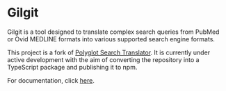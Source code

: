 # Gilgit

Gilgit is a tool designed to translate complex search queries from PubMed or Ovid MEDLINE formats into various supported search engine formats.

This project is a fork of [Polyglot Search Translator](https://github.com/IEBH/sra-polyglot). It is currently under active development with the aim of converting the repository into a TypeScript package and publishing it to npm.

For documentation, click [here](https://github.com/IEBH/sra-polyglot?tab=readme-ov-file).